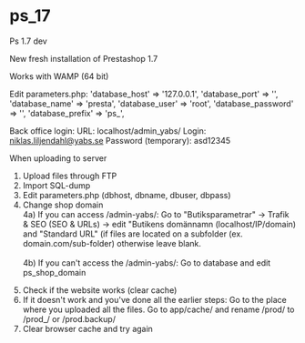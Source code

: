 # ps_17
Ps 1.7 dev

New fresh installation of Prestashop 1.7

Works with WAMP (64 bit)

Edit parameters.php:
    'database_host' => '127.0.0.1',
    'database_port' => '',
    'database_name' => 'presta',
    'database_user' => 'root',
    'database_password' => '',
    'database_prefix' => 'ps_',

Back office login:
URL: localhost/admin_yabs/
Login:                niklas.liljendahl@yabs.se
Password (temporary): asd12345 

When uploading to server
1. Upload files through FTP
2. Import SQL-dump
3. Edit parameters.php (dbhost, dbname, dbuser, dbpass)
4. Change shop domain 
<br />4a) If you can access /admin-yabs/: 
Go to "Butiksparametrar" -> Trafik & SEO (SEO & URLs) -> edit "Butikens domännamn (localhost/IP/domain) and "Standard URL" (if files are located on a subfolder (ex. domain.com/sub-folder) otherwise leave blank.<br />
<br />4b) If you can't access the /admin-yabs/: 
Go to database and edit ps_shop_domain
5) Check if the website works (clear cache)
6) If it doesn't work and you've done all the earlier steps: Go to the place where you uploaded all the files. Go to app/cache/ and rename /prod/ to /prod_/ or /prod.backup/
7) Clear browser cache and try again
